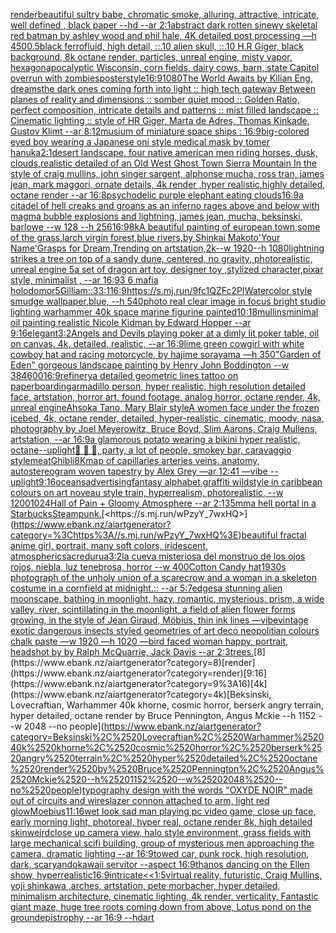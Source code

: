 [render](https://www.ebank.nz/aiartgenerator?category=render)[beautiful sultry babe, chromatic smoke, alluring, attractive, intricate, well defined , black paper --hd --ar 2:1](https://www.ebank.nz/aiartgenerator?category=beautiful%2520sultry%2520babe%2C%2520chromatic%2520smoke%2C%2520alluring%2C%2520attractive%2C%2520intricate%2C%2520well%2520defined%2520%2C%2520black%2520paper%2520--hd%2520--ar%25202%3A1)[abstract dark rotten sinewy skeletal red batman by ashley wood and phil hale, 4K detailed post processing —h 450](https://www.ebank.nz/aiartgenerator?category=abstract%2520dark%2520rotten%2520sinewy%2520skeletal%2520red%2520batman%2520by%2520ashley%2520wood%2520and%2520phil%2520hale%2C%25204K%2520detailed%2520post%2520processing%2520%E2%80%94h%2520450)[0.5](https://www.ebank.nz/aiartgenerator?category=0.5)[black ferrofluid, high detail, ::.10 alien skull, ::.10 H.R Giger, black background, 8k octane render, particles, unreal engine, misty vapor, hexagon](https://www.ebank.nz/aiartgenerator?category=black%2520ferrofluid%2C%2520high%2520detail%2C%2520%3A%3A.10%2520alien%2520skull%2C%2520%3A%3A.10%2520H.R%2520Giger%2C%2520black%2520background%2C%25208k%2520octane%2520render%2C%2520particles%2C%2520unreal%2520engine%2C%2520misty%2520vapor%2C%2520hexagon)[apocalyptic Wisconsin, corn fields, dairy cows, barn, state Capitol overrun with zombies](https://www.ebank.nz/aiartgenerator?category=apocalyptic%2520Wisconsin%2C%2520corn%2520fields%2C%2520dairy%2520cows%2C%2520barn%2C%2520state%2520Capitol%2520overrun%2520with%2520zombies)[poster](https://www.ebank.nz/aiartgenerator?category=poster)[style](https://www.ebank.nz/aiartgenerator?category=style)[16:9](https://www.ebank.nz/aiartgenerator?category=16%3A9)[1080](https://www.ebank.nz/aiartgenerator?category=1080)[The World Awaits by Kilian Eng, dreams](https://www.ebank.nz/aiartgenerator?category=The%2520World%2520Awaits%2520by%2520Kilian%2520Eng%2C%2520dreams)[the dark ones coming forth into light :: high tech gateway Between planes of reality and dimensions :: somber quiet mood :: Golden Ratio, perfect composition, intricate details and patterns :: mist filled landscape :: Cinematic lighting :: style of HR Giger, Marta de Adres, Thomas Kinkade, Gustov Klimt --ar 8:12](https://www.ebank.nz/aiartgenerator?category=the%2520dark%2520ones%2520coming%2520forth%2520into%2520light%2520%3A%3A%2520high%2520tech%2520gateway%2520Between%2520planes%2520of%2520reality%2520and%2520dimensions%2520%3A%3A%2520somber%2520quiet%2520mood%2520%3A%3A%2520Golden%2520Ratio%2C%2520perfect%2520composition%2C%2520intricate%2520details%2520and%2520patterns%2520%3A%3A%2520mist%2520filled%2520landscape%2520%3A%3A%2520Cinematic%2520lighting%2520%3A%3A%2520style%2520of%2520HR%2520Giger%2C%2520Marta%2520de%2520Adres%2C%2520Thomas%2520Kinkade%2C%2520Gustov%2520Klimt%2520--ar%25208%3A12)[musium of miniature space ships : 16:9](https://www.ebank.nz/aiartgenerator?category=musium%2520of%2520miniature%2520space%2520ships%2520%3A%252016%3A9)[big-colored eyed boy wearing a Japanese oni style medical mask by tomer hanuka](https://www.ebank.nz/aiartgenerator?category=big-colored%2520eyed%2520boy%2520wearing%2520a%2520Japanese%2520oni%2520style%2520medical%2520mask%2520by%2520tomer%2520hanuka)[2:1](https://www.ebank.nz/aiartgenerator?category=2%3A1)[desert landscape, four native american men riding horses, dusk, clouds,realistic detailed of an Old West Ghost Town Sierra Mountain   In the style of craig mullins, john singer sargent, alphonse mucha, ross tran, james jean, mark maggori, ornate details, 4k render ,hyper realistic,highly detailed, octane render --ar 16:8](https://www.ebank.nz/aiartgenerator?category=desert%2520landscape%2C%2520four%2520native%2520american%2520men%2520riding%2520horses%2C%2520dusk%2C%2520clouds%2Crealistic%2520detailed%2520of%2520an%2520Old%2520West%2520Ghost%2520Town%2520Sierra%2520Mountain%2520%2520%2520In%2520the%2520style%2520of%2520craig%2520mullins%2C%2520john%2520singer%2520sargent%2C%2520alphonse%2520mucha%2C%2520ross%2520tran%2C%2520james%2520jean%2C%2520mark%2520maggori%2C%2520ornate%2520details%2C%25204k%2520render%2520%2Chyper%2520realistic%2Chighly%2520detailed%2C%2520octane%2520render%2520--ar%252016%3A8)[psychodelic purple elephant eating clouds](https://www.ebank.nz/aiartgenerator?category=psychodelic%2520purple%2520elephant%2520eating%2520clouds)[16:9](https://www.ebank.nz/aiartgenerator?category=16%3A9)[a citadel of hell creaks and groans as an inferno rages above and below with magma bubble explosions and lightning, james jean, mucha, beksinski, barlowe --w 128 --h 256](https://www.ebank.nz/aiartgenerator?category=a%2520citadel%2520of%2520hell%2520creaks%2520and%2520groans%2520as%2520an%2520inferno%2520rages%2520above%2520and%2520below%2520with%2520magma%2520bubble%2520explosions%2520and%2520lightning%2C%2520james%2520jean%2C%2520mucha%2C%2520beksinski%2C%2520barlowe%2520--w%2520128%2520--h%2520256)[16:9](https://www.ebank.nz/aiartgenerator?category=16%3A9)[8k](https://www.ebank.nz/aiartgenerator?category=8k)[A beautiful painting of european town,some of the grass,larch virgin forest,blue rivers,by Shinkai Makoto'Your Name'Grasps for Dream,Trending on artstation,2k--w 1920--h 1080](https://www.ebank.nz/aiartgenerator?category=A%2520beautiful%2520painting%2520of%2520european%2520town%2Csome%2520of%2520the%2520grass%2Clarch%2520virgin%2520forest%2Cblue%2520rivers%2Cby%2520Shinkai%2520Makoto%27Your%2520Name%27Grasps%2520for%2520Dream%2CTrending%2520on%2520artstation%2C2k--w%25201920--h%25201080)[lightning strikes a tree on top of a sandy dune, centered, no gravity, photorealistic, unreal engine 5](https://www.ebank.nz/aiartgenerator?category=lightning%2520strikes%2520a%2520tree%2520on%2520top%2520of%2520a%2520sandy%2520dune%2C%2520centered%2C%2520no%2520gravity%2C%2520photorealistic%2C%2520unreal%2520engine%25205)[a set of dragon art toy, designer toy ,stylized character,pixar style, minimalist , --ar 16:9](https://www.ebank.nz/aiartgenerator?category=a%2520set%2520of%2520dragon%2520art%2520toy%2C%2520designer%2520toy%2520%2Cstylized%2520character%2Cpixar%2520style%2C%2520minimalist%2520%2C%2520--ar%252016%3A9)[3 6 mafia holodomor](https://www.ebank.nz/aiartgenerator?category=3%25206%2520mafia%2520holodomor)[5](https://www.ebank.nz/aiartgenerator?category=5)[Gilliam::3](https://www.ebank.nz/aiartgenerator?category=Gilliam%3A%3A3)[3:1](https://www.ebank.nz/aiartgenerator?category=3%3A1)[16:9](https://www.ebank.nz/aiartgenerator?category=16%3A9)[<https://s.mj.run/9fc1QZFc2PI>](https://www.ebank.nz/aiartgenerator?category=%3Chttps%3A//s.mj.run/9fc1QZFc2PI%3E)[Watercolor style smudge wallpaper,blue, --h 540](https://www.ebank.nz/aiartgenerator?category=Watercolor%2520style%2520smudge%2520wallpaper%2Cblue%2C%2520--h%2520540)[photo real clear image  in focus bright studio lighting warhammer 40k space marine figurine painted](https://www.ebank.nz/aiartgenerator?category=photo%2520real%2520clear%2520image%2520%2520in%2520focus%2520bright%2520studio%2520lighting%2520warhammer%252040k%2520space%2520marine%2520figurine%2520painted)[10:18](https://www.ebank.nz/aiartgenerator?category=10%3A18)[mullins](https://www.ebank.nz/aiartgenerator?category=mullins)[minimal oil painting realistic Nicole Kidman	 by Edward Hopper --ar 9:16](https://www.ebank.nz/aiartgenerator?category=minimal%2520oil%2520painting%2520realistic%2520Nicole%2520Kidman%09%2520by%2520Edward%2520Hopper%2520--ar%25209%3A16)[elegant](https://www.ebank.nz/aiartgenerator?category=elegant)[3:2](https://www.ebank.nz/aiartgenerator?category=3%3A2)[Angels and Devils playing poker at a dimly lit poker table, oil on canvas, 4k, detailed, realistic, --ar 16:9](https://www.ebank.nz/aiartgenerator?category=Angels%2520and%2520Devils%2520playing%2520poker%2520at%2520a%2520dimly%2520lit%2520poker%2520table%2C%2520oil%2520on%2520canvas%2C%25204k%2C%2520detailed%2C%2520realistic%2C%2520--ar%252016%3A9)[lime green cowgirl with white cowboy hat and racing motorcycle, by hajime sorayama —h 350](https://www.ebank.nz/aiartgenerator?category=lime%2520green%2520cowgirl%2520with%2520white%2520cowboy%2520hat%2520and%2520racing%2520motorcycle%2C%2520by%2520hajime%2520sorayama%2520%E2%80%94h%2520350)["Garden of Eden" gorgeous landscape painting by Henry John Boddington --w 384](https://www.ebank.nz/aiartgenerator?category=%22Garden%2520of%2520Eden%22%2520gorgeous%2520landscape%2520painting%2520by%2520Henry%2520John%2520Boddington%2520--w%2520384)[600](https://www.ebank.nz/aiartgenerator?category=600)[16:9](https://www.ebank.nz/aiartgenerator?category=16%3A9)[refinery](https://www.ebank.nz/aiartgenerator?category=refinery)[a  detailed geometric lines tattoo on paper](https://www.ebank.nz/aiartgenerator?category=a%2520%2520detailed%2520geometric%2520lines%2520tattoo%2520on%2520paper)[boarding](https://www.ebank.nz/aiartgenerator?category=boarding)[armadillo person, hyper realistic, high resolution detailed face, artstation, horror art, found footage, analog horror, octane render, 4k, unreal engine](https://www.ebank.nz/aiartgenerator?category=armadillo%2520person%2C%2520hyper%2520realistic%2C%2520high%2520resolution%2520detailed%2520face%2C%2520artstation%2C%2520horror%2520art%2C%2520found%2520footage%2C%2520analog%2520horror%2C%2520octane%2520render%2C%25204k%2C%2520unreal%2520engine)[Ahsoka Tano, Mary Blair style](https://www.ebank.nz/aiartgenerator?category=Ahsoka%2520Tano%2C%2520Mary%2520Blair%2520style)[A women face under the frozen icebed, 4k, octane render, detailed, hyper-realistic, cinematic, moody, nasa, photography by Joel Meyerowitz, Bruce Boyd, Slim Aarons, Craig Mullens, artstation, --ar 16:9](https://www.ebank.nz/aiartgenerator?category=A%2520women%2520face%2520under%2520the%2520frozen%2520icebed%2C%25204k%2C%2520octane%2520render%2C%2520detailed%2C%2520hyper-realistic%2C%2520cinematic%2C%2520moody%2C%2520nasa%2C%2520photography%2520by%2520Joel%2520Meyerowitz%2C%2520Bruce%2520Boyd%2C%2520Slim%2520Aarons%2C%2520Craig%2520Mullens%2C%2520artstation%2C%2520--ar%252016%3A9)[a glamorous potato wearing  a bikini hyper realistic, octane](https://www.ebank.nz/aiartgenerator?category=a%2520glamorous%2520potato%2520wearing%2520%2520a%2520bikini%2520hyper%2520realistic%2C%2520octane)[--uplight](https://www.ebank.nz/aiartgenerator?category=--uplight)[🍺 🍻 🥂, party, a lot of people, smokey bar, caravaggio style](https://www.ebank.nz/aiartgenerator?category=%F0%9F%8D%BA%2520%F0%9F%8D%BB%2520%F0%9F%A5%82%2C%2520party%2C%2520a%2520lot%2520of%2520people%2C%2520smokey%2520bar%2C%2520caravaggio%2520style)[meat](https://www.ebank.nz/aiartgenerator?category=meat)[Ghibli](https://www.ebank.nz/aiartgenerator?category=Ghibli)[8K](https://www.ebank.nz/aiartgenerator?category=8K)[map of capillaries arteries veins, anatomy, autostereogram woven tapestry by Alex Grey —ar 12:41 —vibe --uplight](https://www.ebank.nz/aiartgenerator?category=map%2520of%2520capillaries%2520arteries%2520veins%2C%2520anatomy%2C%2520autostereogram%2520woven%2520tapestry%2520by%2520Alex%2520Grey%2520%E2%80%94ar%252012%3A41%2520%E2%80%94vibe%2520--uplight)[9:16](https://www.ebank.nz/aiartgenerator?category=9%3A16)[oceans](https://www.ebank.nz/aiartgenerator?category=oceans)[advertising](https://www.ebank.nz/aiartgenerator?category=advertising)[fantasy alphabet graffiti wildstyle in caribbean colours on art noveau style train, hyperrealism, photorealistic, --w 1200](https://www.ebank.nz/aiartgenerator?category=fantasy%2520alphabet%2520graffiti%2520wildstyle%2520in%2520caribbean%2520colours%2520on%2520art%2520noveau%2520style%2520train%2C%2520hyperrealism%2C%2520photorealistic%2C%2520--w%25201200)[1024](https://www.ebank.nz/aiartgenerator?category=1024)[Hall of Pain + Gloomy Atmosphere --ar 2:1](https://www.ebank.nz/aiartgenerator?category=Hall%2520of%2520Pain%2520%2B%2520Gloomy%2520Atmosphere%2520--ar%25202%3A1)[35mm](https://www.ebank.nz/aiartgenerator?category=35mm)[a hell portal in a Starbucks](https://www.ebank.nz/aiartgenerator?category=a%2520hell%2520portal%2520in%2520a%2520Starbucks)[Steampunk.](https://www.ebank.nz/aiartgenerator?category=Steampunk.)[<https://s.mj.run/wPzyY_7wxHQ>](https://www.ebank.nz/aiartgenerator?category=%3Chttps%3A//s.mj.run/wPzyY_7wxHQ%3E)[beautiful fractal anime girl, portrait, many soft colors, iridescent, atmospheric](https://www.ebank.nz/aiartgenerator?category=beautiful%2520fractal%2520anime%2520girl%2C%2520portrait%2C%2520many%2520soft%2520colors%2C%2520iridescent%2C%2520atmospheric)[sacred](https://www.ebank.nz/aiartgenerator?category=sacred)[urua](https://www.ebank.nz/aiartgenerator?category=urua)[3:2](https://www.ebank.nz/aiartgenerator?category=3%3A2)[la cueva misteriosa del monstruo de los ojos rojos, niebla, luz tenebrosa, horror --w 400](https://www.ebank.nz/aiartgenerator?category=la%2520cueva%2520misteriosa%2520del%2520monstruo%2520de%2520los%2520ojos%2520rojos%2C%2520niebla%2C%2520luz%2520tenebrosa%2C%2520horror%2520--w%2520400)[Cotton Candy hat](https://www.ebank.nz/aiartgenerator?category=Cotton%2520Candy%2520hat)[1930s photograph of the unholy union of a scarecrow and a woman in a skeleton costume in a cornfield at midnight.:: --ar 5:7](https://www.ebank.nz/aiartgenerator?category=1930s%2520photograph%2520of%2520the%2520unholy%2520union%2520of%2520a%2520scarecrow%2520and%2520a%2520woman%2520in%2520a%2520skeleton%2520costume%2520in%2520a%2520cornfield%2520at%2520midnight.%3A%3A%2520--ar%25205%3A7)[edges](https://www.ebank.nz/aiartgenerator?category=edges)[a stunning alien moonscape, bathing in moonlight, hazy, romantic, mysterious, prism, a wide valley, river, scintillating in the moonlight, a field of alien flower forms growing, in the style of Jean Giraud, Möbius, thin ink lines —vibe](https://www.ebank.nz/aiartgenerator?category=a%2520stunning%2520alien%2520moonscape%2C%2520bathing%2520in%2520moonlight%2C%2520hazy%2C%2520romantic%2C%2520mysterious%2C%2520prism%2C%2520a%2520wide%2520valley%2C%2520river%2C%2520scintillating%2520in%2520the%2520moonlight%2C%2520a%2520field%2520of%2520alien%2520flower%2520forms%2520growing%2C%2520in%2520the%2520style%2520of%2520Jean%2520Giraud%2C%2520M%C3%B6bius%2C%2520thin%2520ink%2520lines%2520%E2%80%94vibe)[vintage exotic dangerous insects styled geometries of art deco neopolitian colours chalk paste —w 1920 —h 1020 —](https://www.ebank.nz/aiartgenerator?category=vintage%2520exotic%2520dangerous%2520insects%2520styled%2520geometries%2520of%2520art%2520deco%2520neopolitian%2520colours%2520chalk%2520paste%2520%E2%80%94w%25201920%2520%E2%80%94h%25201020%2520%E2%80%94)[bird faced woman happy, portrait, headshot by by Ralph McQuarrie, Jack Davis --ar 2:3](https://www.ebank.nz/aiartgenerator?category=bird%2520faced%2520woman%2520happy%2C%2520portrait%2C%2520headshot%2520by%2520by%2520Ralph%2520McQuarrie%2C%2520Jack%2520Davis%2520--ar%25202%3A3)[trees.](https://www.ebank.nz/aiartgenerator?category=trees.)[8](https://www.ebank.nz/aiartgenerator?category=8)[render](https://www.ebank.nz/aiartgenerator?category=render)[9:16](https://www.ebank.nz/aiartgenerator?category=9%3A16)[4k](https://www.ebank.nz/aiartgenerator?category=4k)[Beksinski, Lovecraftian, Warhammer 40k khorne, cosmic horror, berserk angry terrain, hyper detailed, octane render by Bruce Pennington, Angus Mckie --h 1152 --w 2048 --no people](https://www.ebank.nz/aiartgenerator?category=Beksinski%2C%2520Lovecraftian%2C%2520Warhammer%252040k%2520khorne%2C%2520cosmic%2520horror%2C%2520berserk%2520angry%2520terrain%2C%2520hyper%2520detailed%2C%2520octane%2520render%2520by%2520Bruce%2520Pennington%2C%2520Angus%2520Mckie%2520--h%25201152%2520--w%25202048%2520--no%2520people)[typography design with the words "OXYDE NOIR" made out of circuits and wires](https://www.ebank.nz/aiartgenerator?category=typography%2520design%2520with%2520the%2520words%2520%22OXYDE%2520NOIR%22%2520made%2520out%2520of%2520circuits%2520and%2520wires)[lazer connon attached to arm, light red glow](https://www.ebank.nz/aiartgenerator?category=lazer%2520connon%2520attached%2520to%2520arm%2C%2520light%2520red%2520glow)[Moebius](https://www.ebank.nz/aiartgenerator?category=Moebius)[11:16](https://www.ebank.nz/aiartgenerator?category=11%3A16)[wet look sad man playing pc video game, close up face, early morning light, photoreal, hyper real, octane render 8k, high detailed skin](https://www.ebank.nz/aiartgenerator?category=wet%2520look%2520sad%2520man%2520playing%2520pc%2520video%2520game%2C%2520close%2520up%2520face%2C%2520early%2520morning%2520light%2C%2520photoreal%2C%2520hyper%2520real%2C%2520octane%2520render%25208k%2C%2520high%2520detailed%2520skin)[weird](https://www.ebank.nz/aiartgenerator?category=weird)[close up camera view, halo style environment, grass fields with large mechanical scifi building, group of mysterious men approaching the camera, dramatic lighting --ar 16:9](https://www.ebank.nz/aiartgenerator?category=close%2520up%2520camera%2520view%2C%2520halo%2520style%2520environment%2C%2520grass%2520fields%2520with%2520large%2520mechanical%2520scifi%2520building%2C%2520group%2520of%2520mysterious%2520men%2520approaching%2520the%2520camera%2C%2520dramatic%2520lighting%2520--ar%252016%3A9)[towed car, punk rock, high resolution, dark, scary](https://www.ebank.nz/aiartgenerator?category=towed%2520car%2C%2520punk%2520rock%2C%2520high%2520resolution%2C%2520dark%2C%2520scary)[ando](https://www.ebank.nz/aiartgenerator?category=ando)[kawaii servitor --aspect 16:9](https://www.ebank.nz/aiartgenerator?category=kawaii%2520servitor%2520--aspect%252016%3A9)[thanos dancing on the Ellen show, hyperrealistic](https://www.ebank.nz/aiartgenerator?category=thanos%2520dancing%2520on%2520the%2520Ellen%2520show%2C%2520hyperrealistic)[](https://www.ebank.nz/aiartgenerator?category=)[16:9](https://www.ebank.nz/aiartgenerator?category=16%3A9)[intricate](https://www.ebank.nz/aiartgenerator?category=intricate)[<<1:5](https://www.ebank.nz/aiartgenerator?category=%3C%3C1%3A5)[virtual reality, futuristic, Craig Mullins, yoji shinkawa ,arches, artstation, pete morbacher, hyper detailed, minimalism architecture, cinematic lighting, 4k render, verticality, Fantastic giant maze, huge tree roots coming down from above, Lotus pond on the ground](https://www.ebank.nz/aiartgenerator?category=virtual%2520reality%2C%2520futuristic%2C%2520Craig%2520Mullins%2C%2520yoji%2520shinkawa%2520%2Carches%2C%2520artstation%2C%2520pete%2520morbacher%2C%2520hyper%2520detailed%2C%2520minimalism%2520architecture%2C%2520cinematic%2520lighting%2C%25204k%2520render%2C%2520verticality%2C%2520Fantastic%2520giant%2520maze%2C%2520huge%2520tree%2520roots%2520coming%2520down%2520from%2520above%2C%2520Lotus%2520pond%2520on%2520the%2520ground)[epistrophy --ar 16:9 --hd](https://www.ebank.nz/aiartgenerator?category=epistrophy%2520--ar%252016%3A9%2520--hd)[art](https://www.ebank.nz/aiartgenerator?category=art)